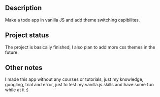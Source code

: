 ## Description 

Make a todo app in vanilla JS and add theme switching capibilites.

## Project status

The project is basically finished, I also plan 
to add more css themes in the future.

## Other notes

I made this app without any courses or tutorials, just my knowledge,
googling, trial and error, just to test my vanilla.js skills and have some 
fun while at it :) 
